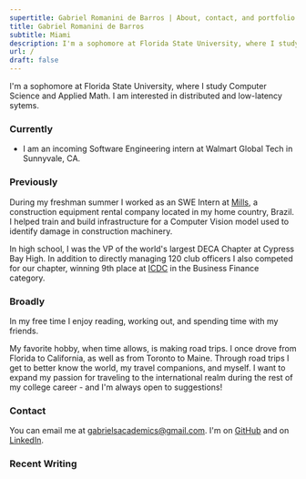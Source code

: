 ```yaml
---
supertitle: Gabriel Romanini de Barros | About, contact, and portfolio
title: Gabriel Romanini de Barros
subtitle: Miami
description: I'm a sophomore at Florida State University, where I study Computer Science and Applied Math. I am interested in distributed and low-latency systems.
url: /
draft: false
---
```


I'm a sophomore at Florida State University, where I study Computer Science and Applied Math. I am interested in distributed and low-latency sytems.

### Currently

- I am an incoming Software Engineering intern at Walmart Global Tech in Sunnyvale, CA.

### Previously

During my freshman summer I worked as an SWE Intern at [Mills](https://www.mills.com.br/), a construction equipment rental company located in my home country, Brazil. I helped train and build infrastructure for a Computer Vision model used to identify damage in construction machinery.

In high school, I was the VP of the world's largest DECA Chapter at Cypress Bay High. In addition to directly managing 120 club officers I also competed for our chapter, winning 9th place at [ICDC](https://www.deca.org/conferences/icdc) in the Business Finance category.

### Broadly

In my free time I enjoy reading, working out, and spending time with my friends.

My favorite hobby, when time allows, is making road trips. I once drove from Florida to California, as well as from Toronto to Maine. Through road trips I get to better know the world, my travel companions, and myself. I want to expand my passion for traveling to the international realm during the rest of my college career - and I'm always open to suggestions!

### Contact

You can email me at [gabrielsacademics@gmail.com](mailto:gabrielsacademics@gmail.com). I'm on [GitHub](https://github.com/GabrielBarros36) and on [LinkedIn](https://www.linkedin.com/in/gabrielrbarros/).

### Recent Writing
